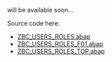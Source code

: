 will be available soon... 


Source code here:

- [ZBC_USERS_ROLES.abap](../90%20Source%20code%20ABAP%20prog/ZBC_USERS_ROLES.abap)
- [ZBC_USERS_ROLES_F01.abap](../90%20Source%20code%20ABAP%20prog/ZBC_USERS_ROLES_F01.abap)
- [ZBC_USERS_ROLES_TOP.abap](../90%20Source%20code%20ABAP%20prog/ZBC_USERS_ROLES_TOP.abap)